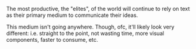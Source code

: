 The most productive, the "elites", of the world will continue to rely on text as their primary medium to communicate their ideas.

This medium isn't going anywhere. Though, ofc, it'll likely look very different: i.e. straight to the point, not wasting time, more visual components, faster to consume, etc.